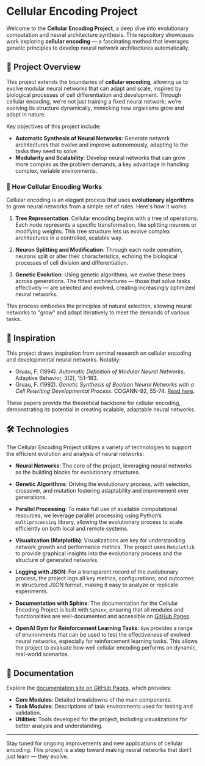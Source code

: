 # Cellular Encoding Project

Welcome to the **Cellular Encoding Project**, a deep dive into evolutionary computation and neural architecture synthesis. This repository showcases work exploring **cellular encoding** — a fascinating method that leverages genetic principles to develop neural network architectures automatically.

## 🚀 Project Overview

This project extends the boundaries of **cellular encoding**, allowing us to evolve modular neural networks that can adapt and scale, inspired by biological processes of cell differentiation and development. Through cellular encoding, we’re not just training a fixed neural network; we’re evolving its structure dynamically, mimicking how organisms grow and adapt in nature.

Key objectives of this project include:

- **Automatic Synthesis of Neural Networks**: Generate network architectures that evolve and improve autonomously, adapting to the tasks they need to solve.
- **Modularity and Scalability**: Develop neural networks that can grow more complex as the problem demands, a key advantage in handling complex, variable environments.

### 🔬 How Cellular Encoding Works

Cellular encoding is an elegant process that uses **evolutionary algorithms** to grow neural networks from a simple set of rules. Here's how it works:

1. **Tree Representation**: Cellular encoding begins with a tree of operations. Each node represents a specific transformation, like splitting neurons or modifying weights. This tree structure lets us evolve complex architectures in a controlled, scalable way.
   
2. **Neuron Splitting and Modification**: Through each node operation, neurons split or alter their characteristics, echoing the biological processes of cell division and differentiation.

3. **Genetic Evolution**: Using genetic algorithms, we evolve these trees across generations. The fittest architectures — those that solve tasks effectively — are selected and evolved, creating increasingly optimized neural networks.

This process embodies the principles of natural selection, allowing neural networks to "grow" and adapt iteratively to meet the demands of various tasks.

## 🌱 Inspiration

This project draws inspiration from seminal research on cellular encoding and developmental neural networks. Notably:

- Gruau, F. (1994). *Automatic Definition of Modular Neural Networks*. Adaptive Behavior, 3(2), 151–183.
- Gruau, F. (1992). *Genetic Synthesis of Boolean Neural Networks with a Cell Rewriting Developmental Process*. COGANN-92, 55-74. [Read here](https://doi.org/10.1109/COGANN.1992.273948).

These papers provide the theoretical backbone for cellular encoding, demonstrating its potential in creating scalable, adaptable neural networks.

## 🛠️ Technologies

The Cellular Encoding Project utilizes a variety of technologies to support the efficient evolution and analysis of neural networks:

- **Neural Networks**: The core of the project, leveraging neural networks as the building blocks for evolutionary structures.
  
- **Genetic Algorithms**: Driving the evolutionary process, with selection, crossover, and mutation fostering adaptability and improvement over generations.

- **Parallel Processing**: To make full use of available computational resources, we leverage parallel processing using Python’s `multiprocessing` library, allowing the evolutionary process to scale efficiently on both local and remote systems.

- **Visualization (Matplotlib)**: Visualizations are key for understanding network growth and performance metrics. The project uses `Matplotlib` to provide graphical insights into the evolutionary process and the structure of generated networks.

- **Logging with JSON**: For a transparent record of the evolutionary process, the project logs all key metrics, configurations, and outcomes in structured JSON format, making it easy to analyze or replicate experiments.

- **Documentation with Sphinx**: The documentation for the Cellular Encoding Project is built with `Sphinx`, ensuring that all modules and functionalities are well-documented and accessible on [GitHub Pages](https://giecv.github.io/CellularEncoding/).

- **OpenAI Gym for Reinforcement Learning Tasks**: `Gym` provides a range of environments that can be used to test the effectiveness of evolved neural networks, especially for reinforcement learning tasks. This allows the project to evaluate how well cellular encoding performs on dynamic, real-world scenarios.

## 📄 Documentation

Explore the [documentation site on GitHub Pages](https://giecv.github.io/CellularEncoding/), which provides:

- **Core Modules**: Detailed breakdowns of the main components.
- **Task Modules**: Descriptions of task environments used for testing and validation.
- **Utilities**: Tools developed for the project, including visualizations for better analysis and understanding.

---

Stay tuned for ongoing improvements and new applications of cellular encoding. This project is a step toward making neural networks that don’t just learn — they evolve.
